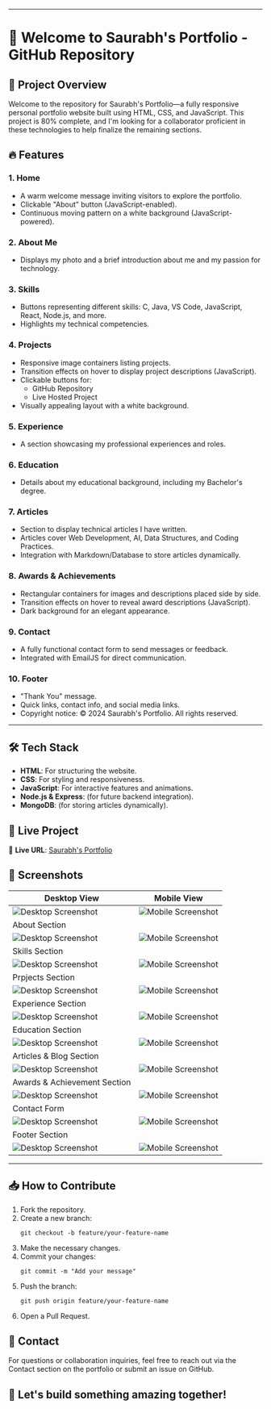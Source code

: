 
---
<body>
    <div class="container">
        <h1>🚀 Welcome to Saurabh's Portfolio - GitHub Repository</h1>
        <h2>🌟 Project Overview</h2>
        <p>Welcome to the repository for Saurabh's Portfolio—a fully responsive personal portfolio website built using HTML, CSS, and JavaScript. This project is 80% complete, and I'm looking for a collaborator proficient in these technologies to help finalize the remaining sections.</p>
        <h2>🔥 Features</h2>
        <h3>1. Home</h3>
        <ul>
            <li>A warm welcome message inviting visitors to explore the portfolio.</li>
            <li>Clickable "About" button (JavaScript-enabled).</li>
            <li>Continuous moving pattern on a white background (JavaScript-powered).</li>
        </ul>
        <h3>2. About Me</h3>
        <ul>
            <li>Displays my photo and a brief introduction about me and my passion for technology.</li>
        </ul>
        <h3>3. Skills</h3>
        <ul>
            <li>Buttons representing different skills: C, Java, VS Code, JavaScript, React, Node.js, and more.</li>
            <li>Highlights my technical competencies.</li>
        </ul>
        <h3>4. Projects</h3>
        <ul>
            <li>Responsive image containers listing projects.</li>
            <li>Transition effects on hover to display project descriptions (JavaScript).</li>
            <li>Clickable buttons for:
                <ul>
                    <li>GitHub Repository</li>
                    <li>Live Hosted Project</li>
                </ul>
            </li>
            <li>Visually appealing layout with a white background.</li>
        </ul>
        <h3>5. Experience</h3>
        <ul>
            <li>A section showcasing my professional experiences and roles.</li>
        </ul>
        <h3>6. Education</h3>
        <ul>
            <li>Details about my educational background, including my Bachelor's degree.</li>
        </ul>
        <h3>7. Articles</h3>
        <ul>
            <li>Section to display technical articles I have written.</li>
            <li>Articles cover Web Development, AI, Data Structures, and Coding Practices.</li>
            <li>Integration with Markdown/Database to store articles dynamically.</li>
        </ul>
        <h3>8. Awards & Achievements</h3>
        <ul>
            <li>Rectangular containers for images and descriptions placed side by side.</li>
            <li>Transition effects on hover to reveal award descriptions (JavaScript).</li>
            <li>Dark background for an elegant appearance.</li>
        </ul>
        <h3>9. Contact</h3>
        <ul>
            <li>A fully functional contact form to send messages or feedback.</li>
            <li>Integrated with EmailJS for direct communication.</li>
        </ul>
        <h3>10. Footer</h3>
        <ul>
            <li>"Thank You" message.</li>
            <li>Quick links, contact info, and social media links.</li>
            <li>Copyright notice: © 2024 Saurabh's Portfolio. All rights reserved.</li>
        </ul>

        
 ---
 <h2>🛠️ Tech Stack</h2>
        <ul>
            <li><strong>HTML</strong>: For structuring the website.</li>
            <li><strong>CSS</strong>: For styling and responsiveness.</li>
            <li><strong>JavaScript</strong>: For interactive features and animations.</li>
            <li><strong>Node.js & Express</strong>: (for future backend integration).</li>
            <li><strong>MongoDB</strong>: (for storing articles dynamically).</li>
        </ul>
        <h2>🎯 Live Project</h2>
        <p>🔗 <strong>Live URL</strong>: <a href="https://www.gu-saurabh.tech/">Saurabh's Portfolio</a></p>
        
## 🎨 **Screenshots**
| Desktop View | Mobile View |
|-------------|------------|
| ![Desktop Screenshot](assets/images/screenshot/1.png) | ![Mobile Screenshot](assets/images/screenshot/11.png) |
|About Section|
| ![Desktop Screenshot](assets/images/screenshot/2.png) | ![Mobile Screenshot](assets/images/screenshot/12.png) |
|Skills Section|
| ![Desktop Screenshot](assets/images/screenshot/3.png) | ![Mobile Screenshot](assets/images/screenshot/13.png) |
|Prpjects Section|
| ![Desktop Screenshot](assets/images/screenshot/4.png) | ![Mobile Screenshot](assets/images/screenshot/14.png) |
|Experience Section|
| ![Desktop Screenshot](assets/images/screenshot/5.png) | ![Mobile Screenshot](assets/images/screenshot/15.png) |
|Education Section|
| ![Desktop Screenshot](assets/images/screenshot/6.png) | ![Mobile Screenshot](assets/images/screenshot/16.png) |
|Articles & Blog Section|
| ![Desktop Screenshot](assets/images/screenshot/7.png) | ![Mobile Screenshot](assets/images/screenshot/17.png) |
|Awards & Achievement Section|
| ![Desktop Screenshot](assets/images/screenshot/8.png) | ![Mobile Screenshot](assets/images/screenshot/18.png) |
|Contact Form|
| ![Desktop Screenshot](assets/images/screenshot/9.png) | ![Mobile Screenshot](assets/images/screenshot/19.png) |
|Footer Section|
| ![Desktop Screenshot](assets/images/screenshot/10.png) | ![Mobile Screenshot](assets/images/screenshot/20.png) |

---
 <h2>📥 How to Contribute</h2>
        <ol>
            <li>Fork the repository.</li>
            <li>Create a new branch:
                <pre><code>git checkout -b feature/your-feature-name</code></pre>
            </li>
            <li>Make the necessary changes.</li>
            <li>Commit your changes:
                <pre><code>git commit -m "Add your message"</code></pre>
            </li>
            <li>Push the branch:
                <pre><code>git push origin feature/your-feature-name</code></pre>
            </li>
            <li>Open a Pull Request.</li>
        </ol>
        <h2>📧 Contact</h2>
        <p>For questions or collaboration inquiries, feel free to reach out via the Contact section on the portfolio or submit an issue on GitHub.</p>
        <h2>🚀 Let's build something amazing together!</h2>
    </div>
</body>
</html>
